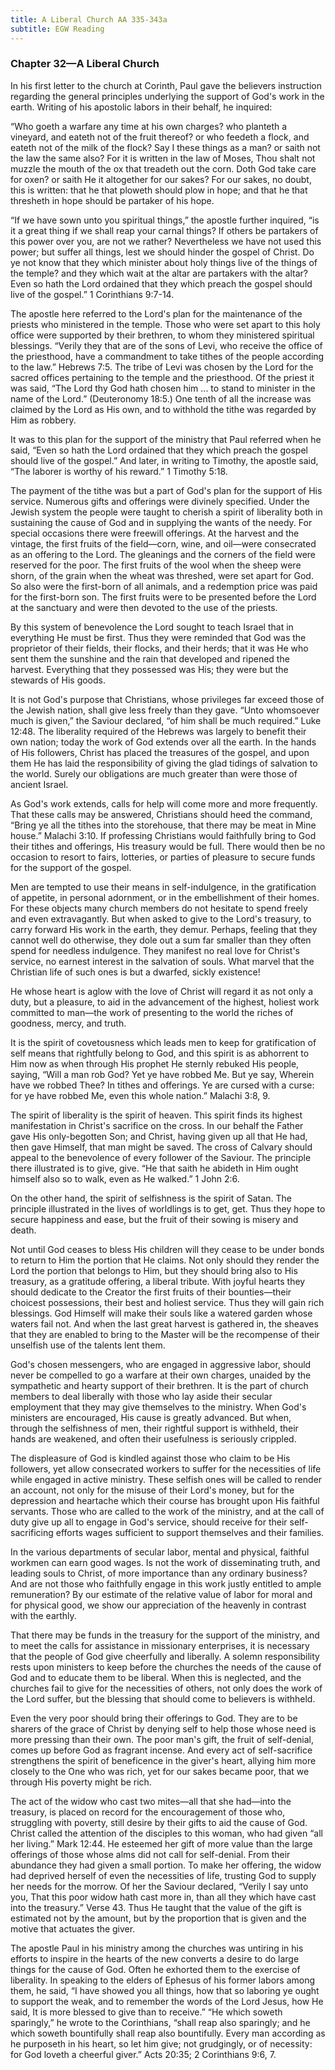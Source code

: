 ```yaml
---
title: A Liberal Church AA 335-343a
subtitle: EGW Reading
---
```


### Chapter 32—A Liberal Church

In his first letter to the church at Corinth, Paul gave the believers instruction regarding the general principles underlying the support of God's work in the earth. Writing of his apostolic labors in their behalf, he inquired:

“Who goeth a warfare any time at his own charges? who planteth a vineyard, and eateth not of the fruit thereof? or who feedeth a flock, and eateth not of the milk of the flock? Say I these things as a man? or saith not the law the same also? For it is written in the law of Moses, Thou shalt not muzzle the mouth of the ox that treadeth out the corn. Doth God take care for oxen? or saith He it altogether for our sakes? For our sakes, no doubt, this is written: that he that ploweth should plow in hope; and that he that thresheth in hope should be partaker of his hope.

“If we have sown unto you spiritual things,” the apostle further inquired, “is it a great thing if we shall reap your carnal things? If others be partakers of this power over you, are not we rather? Nevertheless we have not used this power; but suffer all things, lest we should hinder the gospel of Christ. Do ye not know that they which minister about holy things live of the things of the temple? and they which wait at the altar are partakers with the altar? Even so hath the Lord ordained that they which preach the gospel should live of the gospel.” 1 Corinthians 9:7-14.

The apostle here referred to the Lord's plan for the maintenance of the priests who ministered in the temple. Those who were set apart to this holy office were supported by their brethren, to whom they ministered spiritual blessings. “Verily they that are of the sons of Levi, who receive the office of the priesthood, have a commandment to take tithes of the people according to the law.” Hebrews 7:5. The tribe of Levi was chosen by the Lord for the sacred offices pertaining to the temple and the priesthood. Of the priest it was said, “The Lord thy God hath chosen him ... to stand to minister in the name of the Lord.” (Deuteronomy 18:5.) One tenth of all the increase was claimed by the Lord as His own, and to withhold the tithe was regarded by Him as robbery.

It was to this plan for the support of the ministry that Paul referred when he said, “Even so hath the Lord ordained that they which preach the gospel should live of the gospel.” And later, in writing to Timothy, the apostle said, “The laborer is worthy of his reward.” 1 Timothy 5:18.

The payment of the tithe was but a part of God's plan for the support of His service. Numerous gifts and offerings were divinely specified. Under the Jewish system the people were taught to cherish a spirit of liberality both in sustaining the cause of God and in supplying the wants of the needy. For special occasions there were freewill offerings. At the harvest and the vintage, the first fruits of the field—corn, wine, and oil—were consecrated as an offering to the Lord. The gleanings and the corners of the field were reserved for the poor. The first fruits of the wool when the sheep were shorn, of the grain when the wheat was threshed, were set apart for God. So also were the first-born of all animals, and a redemption price was paid for the first-born son. The first fruits were to be presented before the Lord at the sanctuary and were then devoted to the use of the priests.

By this system of benevolence the Lord sought to teach Israel that in everything He must be first. Thus they were reminded that God was the proprietor of their fields, their flocks, and their herds; that it was He who sent them the sunshine and the rain that developed and ripened the harvest. Everything that they possessed was His; they were but the stewards of His goods.

It is not God's purpose that Christians, whose privileges far exceed those of the Jewish nation, shall give less freely than they gave. “Unto whomsoever much is given,” the Saviour declared, “of him shall be much required.” Luke 12:48. The liberality required of the Hebrews was largely to benefit their own nation; today the work of God extends over all the earth. In the hands of His followers, Christ has placed the treasures of the gospel, and upon them He has laid the responsibility of giving the glad tidings of salvation to the world. Surely our obligations are much greater than were those of ancient Israel.

As God's work extends, calls for help will come more and more frequently. That these calls may be answered, Christians should heed the command, “Bring ye all the tithes into the storehouse, that there may be meat in Mine house.” Malachi 3:10. If professing Christians would faithfully bring to God their tithes and offerings, His treasury would be full. There would then be no occasion to resort to fairs, lotteries, or parties of pleasure to secure funds for the support of the gospel.

Men are tempted to use their means in self-indulgence, in the gratification of appetite, in personal adornment, or in the embellishment of their homes. For these objects many church members do not hesitate to spend freely and even extravagantly. But when asked to give to the Lord's treasury, to carry forward His work in the earth, they demur. Perhaps, feeling that they cannot well do otherwise, they dole out a sum far smaller than they often spend for needless indulgence. They manifest no real love for Christ's service, no earnest interest in the salvation of souls. What marvel that the Christian life of such ones is but a dwarfed, sickly existence!

He whose heart is aglow with the love of Christ will regard it as not only a duty, but a pleasure, to aid in the advancement of the highest, holiest work committed to man—the work of presenting to the world the riches of goodness, mercy, and truth.

It is the spirit of covetousness which leads men to keep for gratification of self means that rightfully belong to God, and this spirit is as abhorrent to Him now as when through His prophet He sternly rebuked His people, saying, “Will a man rob God? Yet ye have robbed Me. But ye say, Wherein have we robbed Thee? In tithes and offerings. Ye are cursed with a curse: for ye have robbed Me, even this whole nation.” Malachi 3:8, 9.

The spirit of liberality is the spirit of heaven. This spirit finds its highest manifestation in Christ's sacrifice on the cross. In our behalf the Father gave His only-begotten Son; and Christ, having given up all that He had, then gave Himself, that man might be saved. The cross of Calvary should appeal to the benevolence of every follower of the Saviour. The principle there illustrated is to give, give. “He that saith he abideth in Him ought himself also so to walk, even as He walked.” 1 John 2:6.

On the other hand, the spirit of selfishness is the spirit of Satan. The principle illustrated in the lives of worldlings is to get, get. Thus they hope to secure happiness and ease, but the fruit of their sowing is misery and death.

Not until God ceases to bless His children will they cease to be under bonds to return to Him the portion that He claims. Not only should they render the Lord the portion that belongs to Him, but they should bring also to His treasury, as a gratitude offering, a liberal tribute. With joyful hearts they should dedicate to the Creator the first fruits of their bounties—their choicest possessions, their best and holiest service. Thus they will gain rich blessings. God Himself will make their souls like a watered garden whose waters fail not. And when the last great harvest is gathered in, the sheaves that they are enabled to bring to the Master will be the recompense of their unselfish use of the talents lent them.

God's chosen messengers, who are engaged in aggressive labor, should never be compelled to go a warfare at their own charges, unaided by the sympathetic and hearty support of their brethren. It is the part of church members to deal liberally with those who lay aside their secular employment that they may give themselves to the ministry. When God's ministers are encouraged, His cause is greatly advanced. But when, through the selfishness of men, their rightful support is withheld, their hands are weakened, and often their usefulness is seriously crippled.

The displeasure of God is kindled against those who claim to be His followers, yet allow consecrated workers to suffer for the necessities of life while engaged in active ministry. These selfish ones will be called to render an account, not only for the misuse of their Lord's money, but for the depression and heartache which their course has brought upon His faithful servants. Those who are called to the work of the ministry, and at the call of duty give up all to engage in God's service, should receive for their self-sacrificing efforts wages sufficient to support themselves and their families.

In the various departments of secular labor, mental and physical, faithful workmen can earn good wages. Is not the work of disseminating truth, and leading souls to Christ, of more importance than any ordinary business? And are not those who faithfully engage in this work justly entitled to ample remuneration? By our estimate of the relative value of labor for moral and for physical good, we show our appreciation of the heavenly in contrast with the earthly.

That there may be funds in the treasury for the support of the ministry, and to meet the calls for assistance in missionary enterprises, it is necessary that the people of God give cheerfully and liberally. A solemn responsibility rests upon ministers to keep before the churches the needs of the cause of God and to educate them to be liberal. When this is neglected, and the churches fail to give for the necessities of others, not only does the work of the Lord suffer, but the blessing that should come to believers is withheld.

Even the very poor should bring their offerings to God. They are to be sharers of the grace of Christ by denying self to help those whose need is more pressing than their own. The poor man's gift, the fruit of self-denial, comes up before God as fragrant incense. And every act of self-sacrifice strengthens the spirit of beneficence in the giver's heart, allying him more closely to the One who was rich, yet for our sakes became poor, that we through His poverty might be rich.

The act of the widow who cast two mites—all that she had—into the treasury, is placed on record for the encouragement of those who, struggling with poverty, still desire by their gifts to aid the cause of God. Christ called the attention of the disciples to this woman, who had given “all her living.” Mark 12:44. He esteemed her gift of more value than the large offerings of those whose alms did not call for self-denial. From their abundance they had given a small portion. To make her offering, the widow had deprived herself of even the necessities of life, trusting God to supply her needs for the morrow. Of her the Saviour declared, “Verily I say unto you, That this poor widow hath cast more in, than all they which have cast into the treasury.” Verse 43. Thus He taught that the value of the gift is estimated not by the amount, but by the proportion that is given and the motive that actuates the giver.

The apostle Paul in his ministry among the churches was untiring in his efforts to inspire in the hearts of the new converts a desire to do large things for the cause of God. Often he exhorted them to the exercise of liberality. In speaking to the elders of Ephesus of his former labors among them, he said, “I have showed you all things, how that so laboring ye ought to support the weak, and to remember the words of the Lord Jesus, how He said, It is more blessed to give than to receive.” “He which soweth sparingly,” he wrote to the Corinthians, “shall reap also sparingly; and he which soweth bountifully shall reap also bountifully. Every man according as he purposeth in his heart, so let him give; not grudgingly, or of necessity: for God loveth a cheerful giver.” Acts 20:35; 2 Corinthians 9:6, 7.